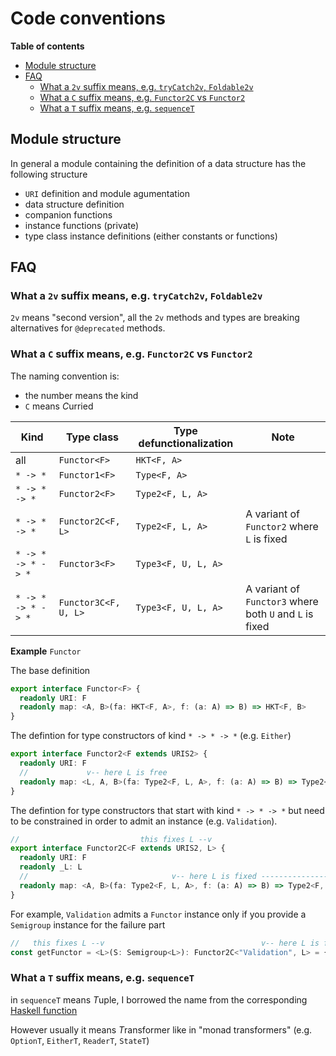 # Code conventions

<!-- START doctoc generated TOC please keep comment here to allow auto update -->
<!-- DON'T EDIT THIS SECTION, INSTEAD RE-RUN doctoc TO UPDATE -->
**Table of contents**

- [Module structure](#module-structure)
- [FAQ](#faq)
  - [What a `2v` suffix means, e.g. `tryCatch2v`, `Foldable2v`](#what-a-2v-suffix-means-eg-trycatch2v-foldable2v)
  - [What a `C` suffix means, e.g. `Functor2C` vs `Functor2`](#what-a-c-suffix-means-eg-functor2c-vs-functor2)
  - [What a `T` suffix means, e.g. `sequenceT`](#what-a-t-suffix-means-eg-sequencet)

<!-- END doctoc generated TOC please keep comment here to allow auto update -->

## Module structure

In general a module containing the definition of a data structure has the following structure

- `URI` definition and module agumentation
- data structure definition
- companion functions
- instance functions (private)
- type class instance definitions (either constants or functions)

## FAQ

### What a `2v` suffix means, e.g. `tryCatch2v`, `Foldable2v`

`2v` means "second version", all the `2v` methods and types are breaking alternatives for `@deprecated` methods.

### What a `C` suffix means, e.g. `Functor2C` vs `Functor2`

The naming convention is:

- the number means the kind
- `C` means *C*urried

| Kind               | Type class           | Type defunctionalization | Note                                                    |
| ------------------ | -------------------- | ------------------------ | ------------------------------------------------------- |
| all                | `Functor<F>`         | `HKT<F, A>`              |                                                         |
| `* -> *`           | `Functor1<F>`        | `Type<F, A>`             |                                                         |
| `* -> * -> *`      | `Functor2<F>`        | `Type2<F, L, A>`         |                                                         |
| `* -> * -> *`      | `Functor2C<F, L>`    | `Type2<F, L, A>`         | A variant of `Functor2` where `L` is fixed              |
| `* -> * -> * -> *` | `Functor3<F>`        | `Type3<F, U, L, A>`      |                                                         |
| `* -> * -> * -> *` | `Functor3C<F, U, L>` | `Type3<F, U, L, A>`      | A variant of `Functor3` where both `U` and `L` is fixed |

**Example** `Functor`

The base definition

```ts
export interface Functor<F> {
  readonly URI: F
  readonly map: <A, B>(fa: HKT<F, A>, f: (a: A) => B) => HKT<F, B>
}
```

The defintion for type constructors of kind `* -> * -> *` (e.g. `Either`)

```ts
export interface Functor2<F extends URIS2> {
  readonly URI: F
  //             v-- here L is free
  readonly map: <L, A, B>(fa: Type2<F, L, A>, f: (a: A) => B) => Type2<F, L, B>
}
```

The defintion for type constructors that start with kind `* -> * -> *` but need to be constrained in order to admit an instance (e.g. `Validation`).

```ts
//                           this fixes L --v
export interface Functor2C<F extends URIS2, L> {
  readonly URI: F
  readonly _L: L
  //                                v-- here L is fixed ---------------v
  readonly map: <A, B>(fa: Type2<F, L, A>, f: (a: A) => B) => Type2<F, L, B>
}
```

For example, `Validation` admits a `Functor` instance only if you provide a `Semigroup` instance for the failure part

```ts
//   this fixes L --v                                   v-- here L is fixed
const getFunctor = <L>(S: Semigroup<L>): Functor2C<"Validation", L> = { ... }
```

### What a `T` suffix means, e.g. `sequenceT`

in `sequenceT` means *T*uple, I borrowed the name from the corresponding [Haskell function](http://hackage.haskell.org/package/tuple-0.3.0.2/docs/Data-Tuple-Sequence.html)

However usually it means *T*ransformer like in "monad transformers" (e.g. `OptionT`, `EitherT`, `ReaderT`, `StateT`)
